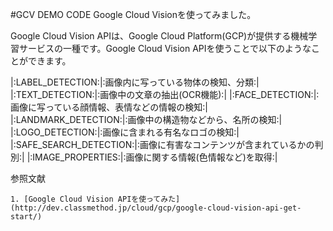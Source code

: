 #GCV DEMO CODE
Google Cloud Visionを使ってみました。

Google Cloud Vision APIは、Google Cloud Platform(GCP)が提供する機械学習サービスの一種です。Google Cloud Vision APIを使うことで以下のようなことができます。

|:LABEL_DETECTION:|:画像内に写っている物体の検知、分類:|
|:TEXT_DETECTION:|:画像中の文章の抽出(OCR機能):|
|:FACE_DETECTION:|:画像に写っている顔情報、表情などの情報の検知:|
|:LANDMARK_DETECTION:|:画像中の構造物などから、名所の検知:|
|:LOGO_DETECTION:|:画像に含まれる有名なロゴの検知:|
|:SAFE_SEARCH_DETECTION:|:画像に有害なコンテンツが含まれているかの判別:|
|:IMAGE_PROPERTIES:|:画像に関する情報(色情報など)を取得:|

参照文献

    1. [Google Cloud Vision APIを使ってみた](http://dev.classmethod.jp/cloud/gcp/google-cloud-vision-api-get-start/)
